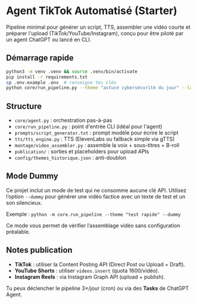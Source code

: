 # Agent TikTok Automatisé (Starter)

Pipeline minimal pour générer un script, TTS, assembler une vidéo courte et préparer l'upload (TikTok/YouTube/Instagram), conçu pour être piloté par un agent ChatGPT ou lancé en CLI.

## Démarrage rapide

```bash
python3 -m venv .venv && source .venv/bin/activate
pip install -r requirements.txt
cp .env.example .env  # renseigne tes clés
python core/run_pipeline.py --theme "astuce cybersécurité du jour" --lang fr
```

## Structure

- `core/agent.py` : orchestration pas-à-pas
- `core/run_pipeline.py` : point d'entrée CLI (idéal pour l'agent)
- `prompts/script_generator.txt` : prompt modèle pour écrire le script
- `tts/tts_engine.py` : TTS (ElevenLabs ou fallback simple via gTTS)
- `montage/video_assembler.py` : assemble la voix + sous-titres + B-roll
- `publication/` : sorties et placeholders pour upload APIs
- `config/themes_historique.json` : anti-doublon

## Mode Dummy

Ce projet inclut un mode de test qui ne consomme aucune clé API. Utilisez l’option `--dummy` pour générer une vidéo factice avec un texte de test et un son silencieux.

Exemple : `python -m core.run_pipeline --theme "test rapide" --dummy`

Ce mode vous permet de vérifier l’assemblage vidéo sans configuration préalable.

## Notes publication

- **TikTok** : utiliser la Content Posting API (Direct Post ou Upload + Draft).
- **YouTube Shorts** : utiliser `videos.insert` (quota 1600/vidéo).
- **Instagram Reels** : via Instagram Graph API (upload + publish).

Tu peux déclencher le pipeline 3×/jour (cron) ou via des **Tasks** de ChatGPT Agent.
